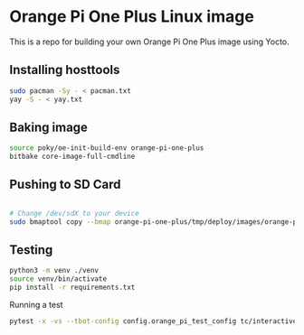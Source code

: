 # Orange Pi One Plus Linux image

This is a repo for building your own Orange Pi One Plus image using Yocto.

## Installing hosttools

```sh
sudo pacman -Sy - < pacman.txt
yay -S - < yay.txt
```

## Baking image

```sh
source poky/oe-init-build-env orange-pi-one-plus
bitbake core-image-full-cmdline
```

## Pushing to SD Card

```sh

# Change /dev/sdX to your device
sudo bmaptool copy --bmap orange-pi-one-plus/tmp/deploy/images/orange-pi-one-plus/core-image-full-cmdline-orange-pi-one-plus.rootfs.wic.bmap orange-pi-one-plus/tmp/deploy/images/orange-pi-one-plus/core-image-full-cmdline-orange-pi-one-plus.rootfs.wic.gz /dev/sdX
```

## Testing

```sh
python3 -m venv ./venv
source venv/bin/activate
pip install -r requirements.txt
```

Running a test

```sh
pytest -x -vs --tbot-config config.orange_pi_test_config tc/interactive.py
```
